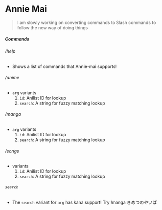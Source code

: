 # Annie Mai

> I am slowly working on converting commands to Slash commands to follow the new way of doing things

##### Commands

###### \/help

- Shows a list of commands that Annie-mai supports!

###### /anime

- `arg` variants
  1. `id`: Anilist ID for lookup
  2. `search`: A string for fuzzy matching lookup

###### /manga

- `arg` variants
  1. `id`: Anilist ID for lookup
  2. `search`: A string for fuzzy matching lookup

###### /songs

- variants
  1. `id`: Anilist ID for lookup
  2. `search`: A string for fuzzy matching lookup

###### `search`

- The `search` variant for `arg` has kana support!
  Try !manga きめつのやいば

<!-- TODO: Optimize Binary -> https://lifthrasiir.github.io/rustlog/why-is-a-rust-executable-large.html -->
<!-- TODO: Maybe Try to get Spotify links for songs? -->
<!-- TODO: Add Character and Studio query -->
